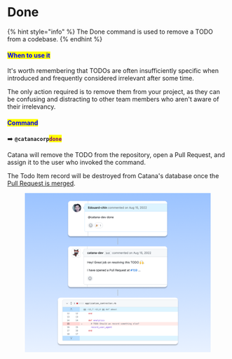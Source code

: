 # Done

{% hint style="info" %}
The Done command is used to remove a TODO from a codebase.
{% endhint %}

#### <mark style="color:blue;">When to use it</mark>

It's worth remembering that TODOs are often insufficiently specific when introduced and frequently considered irrelevant after some time.

The only action required is to remove them from your project, as they can be confusing and distracting to other team members who aren't aware of their irrelevancy.

#### <mark style="color:blue;">Command</mark>

➡️  **`@catanacorp`**<mark style="color:purple;">**`done`**</mark>

Catana will remove the TODO from the repository, open a Pull Request, and assign it to the user who invoked the command.

The Todo Item record will be destroyed from Catana's database once the [Pull Request is merged](../core-concepts/create-update-and-delete.md).

<figure><img src="../.gitbook/assets/done-command.png" alt="" width="563"><figcaption></figcaption></figure>

